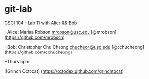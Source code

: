 git-lab
=======

CSCI 104 - Lab 11 with Alice &amp;&amp; Bob

+Alice: Marina Robson <mrobson@usc.edu> [@mrobson] (https://github.com/mrobson)  

+Bob: Christopher Chu Cheong <chucheon@usc.edu> [@cchucheong] (https://github.com/cchucheong)  
 
+Thurs 5pm  

![Grinch Octocat] (https://octodex.github.com/grinchtocat)